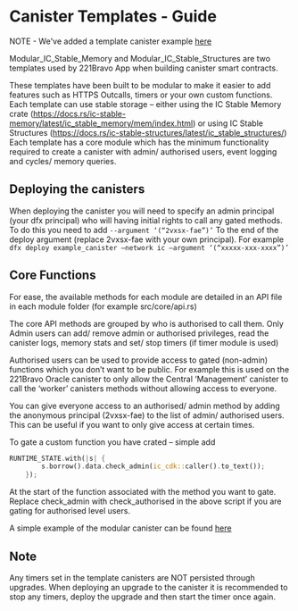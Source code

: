 # Canister Templates - Guide

NOTE - We've added a template canister example [here](https://github.com/SaorsaLabs/Template_Canister)

Modular_IC_Stable_Memory and Modular_IC_Stable_Structures are two templates used by 221Bravo App when building canister smart contracts. 

These templates have been built to be modular to make it easier to add features such as HTTPS Outcalls, timers or your own custom functions. Each template can use stable storage – either using the IC Stable Memory crate (https://docs.rs/ic-stable-memory/latest/ic_stable_memory/mem/index.html) or using IC Stable Structures (https://docs.rs/ic-stable-structures/latest/ic_stable_structures/)
Each template has a core module which has the minimum functionality required to create a canister with admin/ authorised users, event logging and cycles/ memory queries. 

## Deploying the canisters
When deploying the canister you will need to specify an admin principal (your dfx principal) who will having initial rights to call any gated methods. To do this you need to add 
`--argument ‘(“2vxsx-fae”)’`
To the end of the deploy argument (replace 2vxsx-fae with your own principal). For example
`dfx deploy example_canister –network ic –argument ‘(“xxxxx-xxx-xxxx”)’` 


## Core Functions
For ease, the available methods for each module are detailed in an API file in each module folder (for example src/core/api.rs) 

The core API methods are grouped by who is authorised to call them. Only Admin users can add/ remove admin or authorised privileges, read the canister logs, memory stats and set/ stop timers (if timer module is used)

Authorised users can be used to provide access to gated (non-admin) functions which you don’t want to be public. For example this is used on the 221Bravo Oracle canister to only allow the Central ‘Management’ canister to call the ‘worker’ canisters methods without allowing access to everyone. 

You can give everyone access to an authorised/ admin method by adding the anonymous principal (2vxsx-fae) to the list of admin/ authorised users. This can be useful if you want to only give access at certain times. 

To gate a custom function you have crated – simple add

```rust
RUNTIME_STATE.with(|s| {
        s.borrow().data.check_admin(ic_cdk::caller().to_text());
    });
```

At the start of the function associated with the method you want to gate.  Replace check_admin with check_authorised in the above script if you are gating for authorised level users.

A simple example of the modular canister can be found [here](https://github.com/SaorsaLabs/Template_Canister)

## Note
Any timers set in the template canisters are NOT persisted through upgrades. When deploying an upgrade to the canister it is recommended to stop any timers, deploy the upgrade and then start the timer once again.  